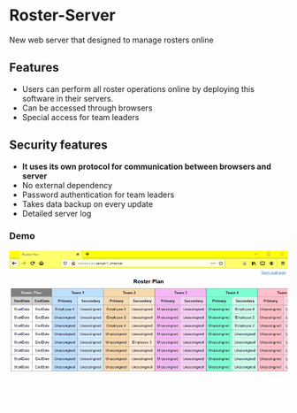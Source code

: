 # Roster-Server
New web server that designed to manage rosters online

## Features
* Users can perform all roster operations online by deploying this software in their servers.
* Can be accessed through browsers
* Special access for team leaders

## Security features
* **It uses its own protocol for communication between browsers and server**
* No external dependency
* Password authentication for team leaders
* Takes data backup on every update
* Detailed server log

### Demo
![](demo.gif)
